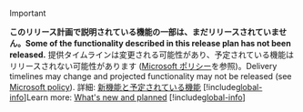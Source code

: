 > [!IMPORTANT]
> <span data-ttu-id="6392a-101">**このリリース計画で説明されている機能の一部は、まだリリースされていません。**</span><span class="sxs-lookup"><span data-stu-id="6392a-101">**Some of the functionality described in this release plan has not been released.**</span></span> <span data-ttu-id="6392a-102">提供タイムラインは変更される可能性があり、予定されている機能はリリースされない可能性があります ([Microsoft ポリシー](https://go.microsoft.com/fwlink/p/?linkid=2007332)を参照)。</span><span class="sxs-lookup"><span data-stu-id="6392a-102">Delivery timelines may change and projected functionality may not be released (see [Microsoft policy](https://go.microsoft.com/fwlink/p/?linkid=2007332)).</span></span> <span data-ttu-id="6392a-103">詳細: [新機能と予定されている機能](/dynamics365-release-plan/2020wave1/mixed-reality/dynamics365-remote-assist/planned-features) 
> [!include[global-info](../../../includes/global-info.md)]</span><span class="sxs-lookup"><span data-stu-id="6392a-103">Learn more: [What's new and planned](/dynamics365-release-plan/2020wave1/mixed-reality/dynamics365-remote-assist/planned-features) 
[!include[global-info](../../../includes/global-info.md)]</span></span>